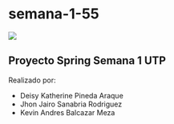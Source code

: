 # semana-1-55

![](https://img.shields.io/github/stars/semana-1-55/editor.md.svg)

## Proyecto Spring Semana 1 UTP

Realizado por:

- Deisy Katherine Pineda Araque
- Jhon Jairo Sanabria Rodriguez
- Kevin Andres Balcazar Meza
